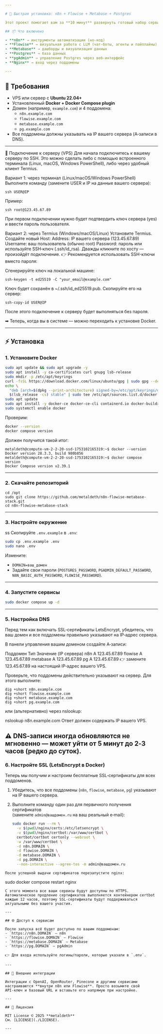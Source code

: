 ```yaml
---

# 🚀 Быстрая установка: n8n + Flowise + Metabase + Postgres

Этот проект помогает вам за **10 минут** развернуть готовый набор сервисов для автоматизации, работы с LLM и аналитики данных.  

## 📦 Что включено

- **n8n** → инструменты автоматизации (но‑код)  
- **Flowise** → визуальная работа с LLM (чат-боты, агенты и пайплайны)  
- **Metabase** → дашборды и визуализация данных  
- **Postgres** → база данных  
- **pgAdmin** → управление Postgres через веб-интерфейс  
- **Nginx** → вход через поддомены  

---
```


## 🔧 Требования

- VPS или сервер с **Ubuntu 22.04+**  
- Установленный **Docker + Docker Compose plugin**  
- Домен (например, `example.com`) и 4 поддомена:
  - `n8n.example.com`
  - `flowise.example.com`
  - `metabase.example.com`
  - `pg.example.com`
- Все поддомены должны указывать на IP вашего сервера (A‑записи в DNS).  
---

🔌 Подключение к серверу (VPS)
Для начала подключитесь к вашему серверу по SSH. Это можно сделать либо с помощью встроенного терминала (Linux, macOS, Windows PowerShell), либо через удобный клиент Termius.

Вариант 1: через терминал (Linux/macOS/Windows PowerShell)
Выполните команду (замените USER и IP на данные вашего сервера):

```
ssh USER@IP
```
Пример:


```
ssh root@123.45.67.89
```
При первом подключении нужно будет подтвердить ключ сервера (yes) и ввести пароль пользователя.

Вариант 2: через Termius (Windows/macOS/Linux)
Установите Termius.
Создайте новый Host:
Address: IP вашего сервера (123.45.67.89)
Username: ваш пользователь (обычно root)
Password: пароль или используйте SSH‑ключ (.ssh/id_rsa).
Дважды кликните по хосту — произойдёт подключение.
👉 Рекомендуется использовать SSH-ключи вместо пароля:

Сгенерируйте ключ на локальной машине:

```
ssh-keygen -t ed25519 -C "your_email@example.com"
```
Ключ будет сохранён в ~/.ssh/id_ed25519.pub. Скопируйте его на сервер:

```
ssh-copy-id USER@IP
```
После этого подключение к серверу будет выполняться без пароля.

➡ Теперь, когда вы в системе — можно переходить к установке Docker.

---

## ⚡ Установка

### 1. Установите Docker

```bash
sudo apt update && sudo apt upgrade -y
sudo apt install -y ca-certificates curl gnupg lsb-release
sudo mkdir -p /etc/apt/keyrings
curl -fsSL https://download.docker.com/linux/ubuntu/gpg | sudo gpg --dearmor -o /etc/apt/keyrings/docker.gpg
echo \
  "deb [arch=$(dpkg --print-architecture) signed-by=/etc/apt/keyrings/docker.gpg] https://download.docker.com/linux/ubuntu \
  $(lsb_release -cs) stable" | sudo tee /etc/apt/sources.list.d/docker.list > /dev/null
sudo apt update
sudo apt install -y docker-ce docker-ce-cli containerd.io docker-buildx-plugin docker-compose-plugin
sudo systemctl enable docker
```

Проверим:
```bash
docker --version
docker compose version
```

Должен получится такой итог:
```
metaldeth@compute-vm-2-2-20-ssd-1753102165319:~$ docker --version
Docker version 28.3.3, build 980b856
metaldeth@compute-vm-2-2-20-ssd-1753102165319:~$ docker compose version
Docker Compose version v2.39.1
```

---

### 2. Скачайте репозиторий

```
cd /opt
sudo git clone https://github.com/metaldeth/n8n-flowise-metabase-stack.git
cd n8n-flowise-metabase-stack
```

---

### 3. Настройте окружение
ss
Скопируйте `.env.example` в `.env`:

```bash
sudo cp .env.example .env
sudo nano .env
```

Измените:  
- `DOMAIN=ваш_домен`  
- Задайте свои пароли (`POSTGRES_PASSWORD`, `PGADMIN_DEFAULT_PASSWORD`, `N8N_BASIC_AUTH_PASSWORD`, `FLOWISE_PASSWORD`).  

---

### 4. Запустите сервисы

```bash
sudo docker compose up -d
```
---
### 5. Настройка DNS

Перед тем как включать SSL‑сертификаты LetsEncrypt, убедитесь, что ваш домен и все поддомены правильно указывают на IP‑адрес сервера.

В панели управления вашим доменом создайте A‑записи:

Поддомен	Тип	Значение (IP сервера)
n8n	      A	  123.45.67.89
flowise	  A	  123.45.67.89
metabase	A	  123.45.67.89
pg	      A	  123.45.67.89
👉 замените 123.45.67.89 на настоящий IP‑адрес вашего VPS.

Проверьте, что поддомены действительно указывают на сервер. Для этого выполните:

```
dig +short n8n.example.com
dig +short flowise.example.com
dig +short metabase.example.com
dig +short pg.example.com
```
или (альтернативно) через nslookup:


nslookup n8n.example.com
Ответ должен содержать IP вашего VPS.

⚠️ DNS‑записи иногда обновляются не мгновенно — может уйти от 5 минут до 2‑3 часов (редко до суток).
---

### 6. Настройте SSL (LetsEncrypt в Docker)

Теперь мы получим и настроим бесплатные SSL‑сертификаты для всех поддоменов.

1. Убедитесь, что все поддомены (`n8n`, `flowise`, `metabase`, `pg`) указывают на IP вашего сервера.

2. Выполните команду один раз для первичного получения сертификатов  
   (замените `admin@вашдомен.ru` на ваш реальный e‑mail):

   ```bash
   sudo docker run --rm \
     -v $(pwd)/nginx/certs:/etc/letsencrypt \
     -v $(pwd)/nginx/certbot:/var/www/certbot \
     certbot/certbot certonly --webroot \
     -w /var/www/certbot \
     -d n8n.DOMAIN \
     -d flowise.DOMAIN \
     -d metabase.DOMAIN \
     -d pg.DOMAIN \
     --non-interactive --agree-tos -m admin@вашдомен.ru
```
После успешной выдачи сертификатов перезапустите nginx:

```
sudo docker compose restart nginx
```
С этого момента все ваши сервисы будут доступны по HTTPS.
Автоматическое продление сертификатов выполняется контейнером certbot каждые 12 часов, поэтому SSL‑сертификаты будут поддерживаться актуальными без вашего участия.

---

## 🌐 Доступ к сервисам

После запуска всё будет доступно по вашим поддоменам:  
- `https://n8n.DOMAIN` — n8n  
- `https://flowise.DOMAIN` — Flowise  
- `https://metabase.DOMAIN` — Metabase  
- `https://pg.DOMAIN` — pgAdmin  

👉 Для входа используйте логины/пароли, которые указали в `.env`.

---

## 🔑 Внешние интеграции

Интеграции с OpenAI, OpenRouter, Pinecone и другими сервисами настраиваются **внутри n8n или Flowise**. Просто возьмите свой API‑ключ и базовый URL и вставьте его напрямую при настройке.  

---

## 📜 Лицензия

MIT License © 2025 **metaldeth**  
См. [LICENSE](./LICENSE).  

---